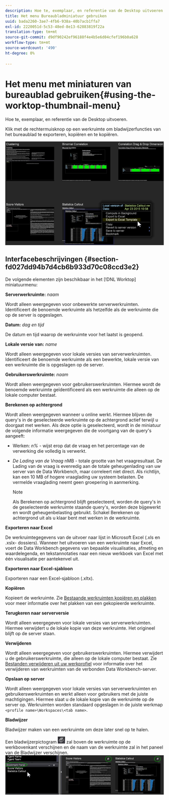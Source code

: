 ```yaml
---
description: Hoe te, exemplaar, en referentie van de Desktop uitvoeren.
title: Het menu Bureaubladminiatuur gebruiken
uuid: bada2260-3ae7-4fb6-938a-40b7acb1ffa7
exl-id: 2220051d-5c53-48ed-8e13-62883819f22a
translation-type: tm+mt
source-git-commit: d9df90242ef96188f4e4b5e6d04cfef196b0a628
workflow-type: tm+mt
source-wordcount: '490'
ht-degree: 0%

---
```


# Het menu met miniaturen van bureaublad gebruiken{#using-the-worktop-thumbnail-menu}

Hoe te, exemplaar, en referentie van de Desktop uitvoeren.

Klik met de rechtermuisknop op een werkruimte om bladwijzerfuncties van het bureaublad te exporteren, kopiëren en te kopiëren.

![](assets/thumbnail_menu.png)

## Interfacebeschrijvingen {#section-fd027dd94b7d4cb6b933d70c08ccd3e2}

De volgende elementen zijn beschikbaar in het [!DNL Worktop] miniatuurmenu:

**Serverwerkruimte:** *naam*

Wordt alleen weergegeven voor onbewerkte serverwerkruimten. Identificeert de benoemde werkruimte als hetzelfde als de werkruimte die op de server is opgeslagen.

**Datum:** *dag en tijd*

De datum en tijd waarop de werkruimte voor het laatst is geopend.

**Lokale versie van:** *name*

Wordt alleen weergegeven voor lokale versies van serverwerkruimten. Identificeert de benoemde werkruimte als een bewerkte, lokale versie van een werkruimte die is opgeslagen op de server.

**Gebruikerswerkruimte:** *naam*

Wordt alleen weergegeven voor gebruikerswerkruimten. Hiermee wordt de benoemde werkruimte geïdentificeerd als een werkruimte die alleen op de lokale computer bestaat.

**Berekenen op achtergrond**

Wordt alleen weergegeven wanneer u online werkt. Hiermee blijven de query&#39;s in de geselecteerde werkruimte op de achtergrond actief terwijl u doorgaat met werken. Als deze optie is geselecteerd, wordt in de miniatuur de volgende informatie weergegeven die de voortgang van de query&#39;s aangeeft:

* Werken: *n%* - wijst erop dat de vraag en het percentage van de verwerking die volledig is verwerkt.
* *De Lading van de Vraag* nMB - totale grootte van het vraagresultaat. De Lading van de vraag is evenredig aan de totale geheugenlading van uw server van de Data Workbench, maar correleert niet direct. Als richtlijn, kan een 10 MB of hogere vraaglading uw systeem belasten. De vermelde vraaglading neemt geen groepering in aanmerking.

   >[!NOTE]
   >
   >Als Berekenen op achtergrond blijft geselecteerd, worden de query&#39;s in de geselecteerde werkruimte staande query&#39;s, worden deze bijgewerkt en wordt geheugenbelasting gebruikt. Schakel Berekenen op achtergrond uit als u klaar bent met werken in de werkruimte.

**Exporteren naar Excel**

De werkruimtegegevens van de uitvoer naar lijst in Microsoft Excel (.xls en .xslx- dossiers). Wanneer het uitvoeren van een werkruimte naar Excel, voert de Data Workbench gegevens van bepaalde visualisaties, afmeting en waardelegenda, en tekstannotaties naar een nieuw werkboek van Excel met één visualisatie per aantekenvel uit.

**Exporteren naar Excel-sjabloon**

Exporteren naar een Excel-sjabloon (.xltx).

**Kopiëren**

Kopieert de werkruimte. Zie [Bestaande werkruimten kopiëren en plakken](../../home/c-get-started/c-work-worksp/c-create-worksp.md#section-f91ae89b845640c9a4a52820a6110e65) voor meer informatie over het plakken van een gekopieerde werkruimte.

**Terugkeren naar serverversie**

Wordt alleen weergegeven voor lokale versies van serverwerkruimten. Hiermee verwijdert u de lokale kopie van deze werkruimte. Het origineel blijft op de server staan.

**Verwijderen**

Wordt alleen weergegeven voor gebruikerswerkruimten. Hiermee verwijdert u de gebruikerswerkruimte, die alleen op de lokale computer bestaat. Zie [Bestanden verwijderen uit uw werkprofiel](../../home/c-get-started/c-admin-intrf/c-prof-mgr/t-del-files-wkg-prof.md#task-1e29c25e6c824cc9b51cb651e835856b) voor informatie over het verwijderen van werkruimten van de verbonden Data Workbench-server.

**Opslaan op server**

Wordt alleen weergegeven voor lokale versies van serverwerkruimten en gebruikerswerkruimten en werkt alleen voor gebruikers met de juiste machtigingen. Hiermee slaat u de lokale kopie van de werkruimte op de server op. Werkruimten worden standaard opgeslagen in de juiste werkmap `<profile name>\Workspaces\<tab name>`.

**Bladwijzer**

Bladwijzer maken van een werkruimte om deze later snel op te halen.

Een bladwijzerpictogram ![](assets/bookmark_icon.png) zal boven de werkruimte op de werkbovenkant verschijnen en de naam van de werkruimte zal in het paneel van de Bladwijzer verschijnen. ![](assets/bookmark_worktop.png)
